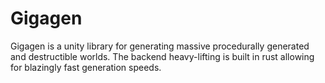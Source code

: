 # Gigagen
Gigagen is a unity library for generating massive procedurally generated and destructible worlds.
The backend heavy-lifting is built in rust allowing for blazingly fast generation speeds.
